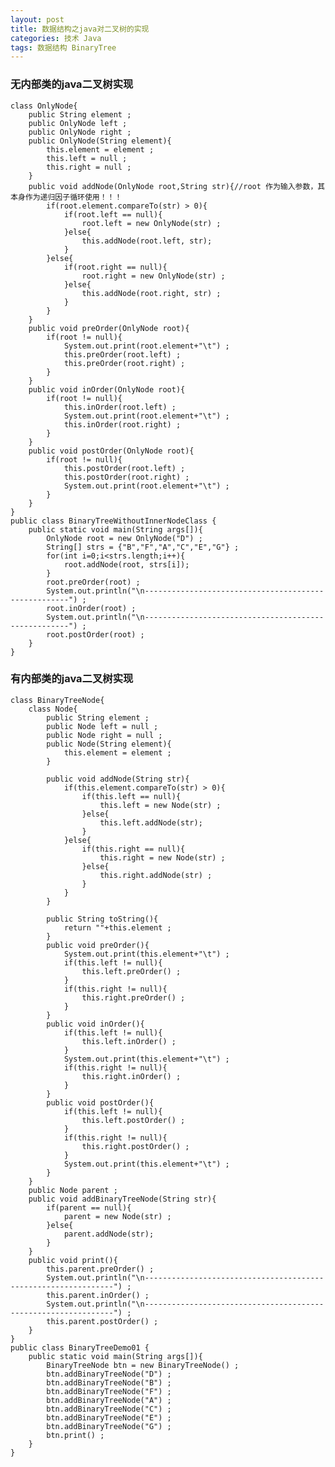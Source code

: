 ```yaml
---
layout: post
title: 数据结构之java对二叉树的实现
categories: 技术 Java
tags: 数据结构 BinaryTree 
---
```


### 无内部类的java二叉树实现

	class OnlyNode{
		public String element ;
		public OnlyNode left ;
		public OnlyNode right ;
		public OnlyNode(String element){
			this.element = element ;
			this.left = null ;
			this.right = null ;
		}
		public void addNode(OnlyNode root,String str){//root 作为输入参数，其本身作为递归因子循环使用！！！
			if(root.element.compareTo(str) > 0){
				if(root.left == null){
					root.left = new OnlyNode(str) ;
				}else{
					this.addNode(root.left, str);
				}
			}else{
				if(root.right == null){
					root.right = new OnlyNode(str) ;
				}else{
					this.addNode(root.right, str) ;
				}
			}
		}
		public void preOrder(OnlyNode root){
			if(root != null){
				System.out.print(root.element+"\t") ;
				this.preOrder(root.left) ;
				this.preOrder(root.right) ;
			}
		}
		public void inOrder(OnlyNode root){
			if(root != null){
				this.inOrder(root.left) ;
				System.out.print(root.element+"\t") ;
				this.inOrder(root.right) ;
			}
		}
		public void postOrder(OnlyNode root){
			if(root != null){
				this.postOrder(root.left) ;
				this.postOrder(root.right) ;
				System.out.print(root.element+"\t") ;
			}
		}
	}
	public class BinaryTreeWithoutInnerNodeClass {
		public static void main(String args[]){
			OnlyNode root = new OnlyNode("D") ;
			String[] strs = {"B","F","A","C","E","G"} ;
			for(int i=0;i<strs.length;i++){
				root.addNode(root, strs[i]);
			}
			root.preOrder(root) ;
			System.out.println("\n-----------------------------------------------------") ;
			root.inOrder(root) ;
			System.out.println("\n-----------------------------------------------------") ;
			root.postOrder(root) ;
		}
	}

### 有内部类的java二叉树实现

	class BinaryTreeNode{
		class Node{
			public String element ;
			public Node left = null ;
			public Node right = null ;
			public Node(String element){
				this.element = element ;
			}
			
			public void addNode(String str){
				if(this.element.compareTo(str) > 0){
					if(this.left == null){
						this.left = new Node(str) ;
					}else{
						this.left.addNode(str);
					}
				}else{
					if(this.right == null){
						this.right = new Node(str) ;
					}else{
						this.right.addNode(str) ;
					}
				}
			}
			
			public String toString(){
				return ""+this.element ;
			}
			public void preOrder(){
				System.out.print(this.element+"\t") ;
				if(this.left != null){
					this.left.preOrder() ;
				}
				if(this.right != null){
					this.right.preOrder() ;
				}
			}
			public void inOrder(){
				if(this.left != null){
					this.left.inOrder() ;
				}
				System.out.print(this.element+"\t") ;
				if(this.right != null){
					this.right.inOrder() ; 
				}
			}
			public void postOrder(){
				if(this.left != null){
					this.left.postOrder() ;
				}
				if(this.right != null){
					this.right.postOrder() ;
				}
				System.out.print(this.element+"\t") ;
			}
		}
		public Node parent ;
		public void addBinaryTreeNode(String str){
			if(parent == null){
				parent = new Node(str) ;
			}else{
				parent.addNode(str);
			}
		}
		public void print(){
			this.parent.preOrder() ; 
			System.out.println("\n---------------------------------------------------------------") ;
			this.parent.inOrder() ;
			System.out.println("\n---------------------------------------------------------------") ;
			this.parent.postOrder() ;
		}
	}
	public class BinaryTreeDemo01 {
		public static void main(String args[]){
			BinaryTreeNode btn = new BinaryTreeNode() ;
			btn.addBinaryTreeNode("D") ;
			btn.addBinaryTreeNode("B") ;
			btn.addBinaryTreeNode("F") ;
			btn.addBinaryTreeNode("A") ;
			btn.addBinaryTreeNode("C") ;
			btn.addBinaryTreeNode("E") ;
			btn.addBinaryTreeNode("G") ;
			btn.print() ;
		}
	}
